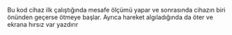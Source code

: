 Bu kod cihaz ilk çalıştığında mesafe ölçümü yapar ve sonrasında cihazın biri önünden geçerse ötmeye başlar. Ayrıca hareket algıladığında da öter ve ekrana hırsız var yazdırır

